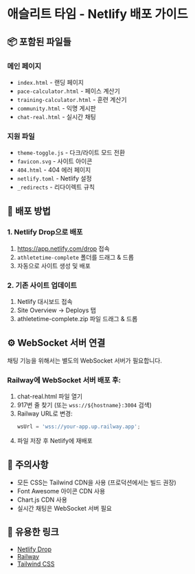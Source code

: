 # 애슬리트 타임 - Netlify 배포 가이드

## 📦 포함된 파일들

### 메인 페이지
- `index.html` - 랜딩 페이지
- `pace-calculator.html` - 페이스 계산기
- `training-calculator.html` - 훈련 계산기  
- `community.html` - 익명 게시판
- `chat-real.html` - 실시간 채팅

### 지원 파일
- `theme-toggle.js` - 다크/라이트 모드 전환
- `favicon.svg` - 사이트 아이콘
- `404.html` - 404 에러 페이지
- `netlify.toml` - Netlify 설정
- `_redirects` - 리다이렉트 규칙

## 🚀 배포 방법

### 1. Netlify Drop으로 배포
1. https://app.netlify.com/drop 접속
2. `athletetime-complete` 폴더를 드래그 & 드롭
3. 자동으로 사이트 생성 및 배포

### 2. 기존 사이트 업데이트
1. Netlify 대시보드 접속
2. Site Overview → Deploys 탭
3. athletetime-complete.zip 파일 드래그 & 드롭

## ⚙️ WebSocket 서버 연결

채팅 기능을 위해서는 별도의 WebSocket 서버가 필요합니다.

### Railway에 WebSocket 서버 배포 후:
1. chat-real.html 파일 열기
2. 917번 줄 찾기 (또는 `wss://${hostname}:3004` 검색)
3. Railway URL로 변경:
   ```javascript
   wsUrl = 'wss://your-app.up.railway.app';
   ```
4. 파일 저장 후 Netlify에 재배포

## 📝 주의사항

- 모든 CSS는 Tailwind CDN을 사용 (프로덕션에서는 빌드 권장)
- Font Awesome 아이콘 CDN 사용
- Chart.js CDN 사용
- 실시간 채팅은 WebSocket 서버 필요

## 🔗 유용한 링크

- [Netlify Drop](https://app.netlify.com/drop)
- [Railway](https://railway.app)
- [Tailwind CSS](https://tailwindcss.com)